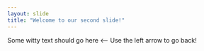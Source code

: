 ```yaml
---
layout: slide
title: "Welcome to our second slide!"
---
```

Some witty text should go here <--
Use the left arrow to go back!
